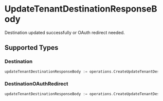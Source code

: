 # UpdateTenantDestinationResponseBody

Destination updated successfully or OAuth redirect needed.


## Supported Types

### Destination

```go
updateTenantDestinationResponseBody := operations.CreateUpdateTenantDestinationResponseBodyDestination(components.Destination{/* values here */})
```

### DestinationOAuthRedirect

```go
updateTenantDestinationResponseBody := operations.CreateUpdateTenantDestinationResponseBodyDestinationOAuthRedirect(components.DestinationOAuthRedirect{/* values here */})
```

